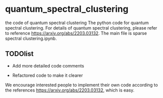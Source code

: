 # quantum_spectral_clustering
the code of quantum spectral clustering
The python code for quantum spectral clustering. For details of quantum spectral clustering, please refer to reference https://arxiv.org/abs/2203.03132.
The main file is sparse spectral clustering.ipynb.

## TODOlist
* Add more detailed code comments  

* Refactored code to make it clearer

We encourage interested people to implement their own code according to the references https://arxiv.org/abs/2203.03132, which is easy.
